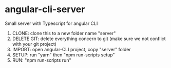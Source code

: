 # angular-cli-server
Small server with Typescript for angular CLI

1) CLONE: clone this to a new folder name "server"
2) DELETE GIT: delete everything concern to git (make sure we not conflict with your git project)
3) IMPORT: open angular-CLI project, copy "server" folder
4) SETUP: run "yarn" then "npm run-scripts setup"
5) RUN: "npm run-scripts run"
